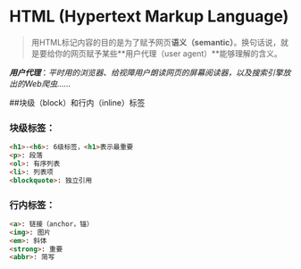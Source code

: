  HTML (Hypertext Markup Language)
=================================

> 用HTML标记内容的目的是为了赋予网页**语义（semantic）**。换句话说，就是要给你的网页赋予某些**用户代理（user agent）**能够理解的含义。

***用户代理***：*平时用的浏览器、给视障用户朗读网页的屏幕阅读器，以及搜索引擎放出的Web爬虫……*


##块级（block）和行内（inline）标签


### 块级标签：

```HTML
<h1>-<h6>: 6级标签，<h1>表示最重要
<p>: 段落
<ol>: 有序列表
<li>: 列表项
<blockquote>: 独立引用
```
### 行内标签：

```HTML
<a>: 链接（anchor，锚）
<img>: 图片
<em>: 斜体
<strong>: 重要
<abbr>: 简写
```